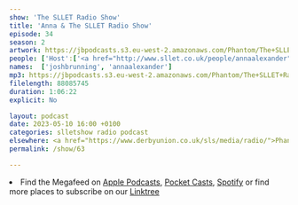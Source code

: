 ```yaml
---
show: 'The SLLET Radio Show'
title: 'Anna & The SLLET Radio Show'
episode: 34
season: 2
artwork: https://jbpodcasts.s3.eu-west-2.amazonaws.com/Phantom/The+SLLET+Radio+Show/Anna+x+SLLET.png
people: ['Host':['<a href="http://www.sllet.co.uk/people/annaalexander">Anna Alexander</a>','<a href="http://www.sllet.co.uk/people/joshbrunning">Josh Brunning</a>']]
names:  ['joshbrunning', 'annaalexander']
mp3: https://jbpodcasts.s3.eu-west-2.amazonaws.com/Phantom/The+SLLET+Radio+Show/2023-05-10+-+63.mp3
filelength: 88085745
duration: 1:06:22
explicit: No

layout: podcast
date: 2023-05-10 16:00 +0100
categories: slletshow radio podcast
elsewhere: <a href="https://www.derbyunion.co.uk/sls/media/radio/">Phantom Media</a>
permalink: /show/63

---
```


<li>Find the Megafeed on <a href="https://podcasts.apple.com/us/podcast/phantom-radio-all-the-shows/id1659527657">Apple Podcasts</a>, <a href="https://pca.st/5rlgsndl">Pocket Casts</a>, <a href="https://open.spotify.com/show/1WGc6YCF3UfAL7E62gHLAS?si=eff5901deb8d498e">Spotify</a> or find more places to subscribe on our <a href="https://linktr.ee/phantomradious">Linktree</a></li>
